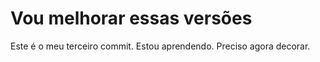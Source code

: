 # Vou melhorar essas versões
Este é o meu terceiro commit. Estou aprendendo. Preciso agora decorar.
